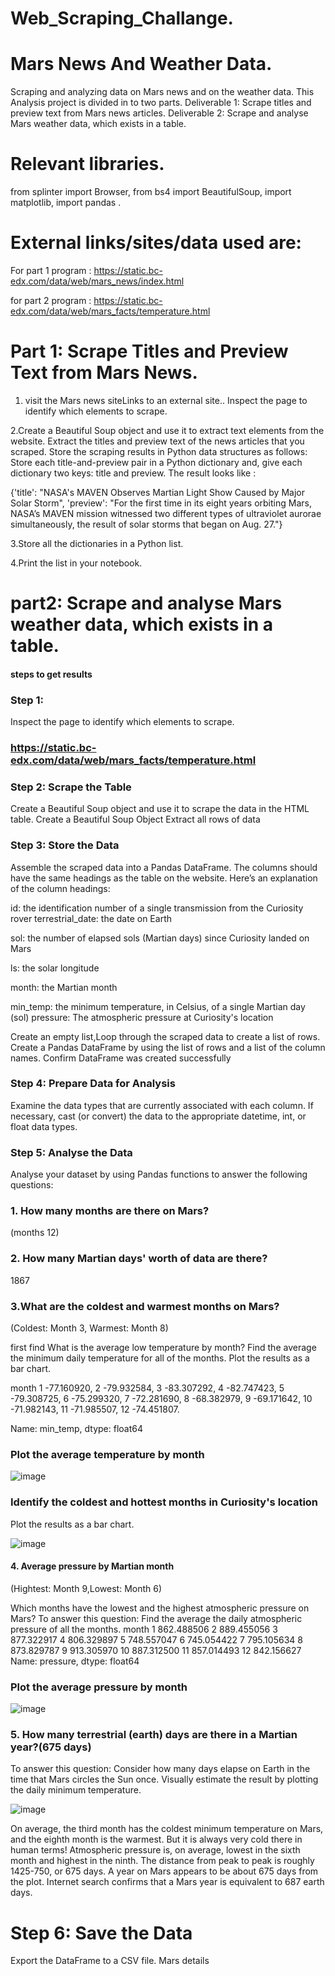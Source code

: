 # Web_Scraping_Challange.

# Mars News And  Weather Data.

Scraping and analyzing data on Mars news and on the weather data.
This Analysis project is divided in to two parts. 
Deliverable 1: Scrape titles and preview text from Mars news articles.
Deliverable 2: Scrape and analyse Mars weather data, which exists in a table.

# Relevant libraries.
from splinter import Browser,
from bs4 import BeautifulSoup,
import matplotlib,
import pandas .


# External links/sites/data used are:
For part 1 program : https://static.bc-edx.com/data/web/mars_news/index.html

for part 2  program : https://static.bc-edx.com/data/web/mars_facts/temperature.html

# Part 1: Scrape Titles and Preview Text from Mars News.

1. visit the Mars news siteLinks to an external site.. Inspect the page to identify which elements to scrape.

2.Create a Beautiful Soup object and use it to extract text elements from the website.
 Extract the titles and preview text of the news articles that you scraped. Store the scraping results in Python data structures as follows:
 Store each title-and-preview pair in a Python dictionary and, give each dictionary two keys: title and preview.
 The result looks like :

 {'title': "NASA's MAVEN Observes Martian Light Show Caused by Major Solar Storm", 
 'preview': "For the first time in its eight years orbiting Mars, NASA’s MAVEN mission witnessed two different types of ultraviolet aurorae simultaneously, 
  the result of solar storms that began on Aug. 27."}

3.Store all the dictionaries in a Python list.

4.Print the list in your notebook.

# part2: Scrape and analyse Mars weather data, which exists in a table.

#### steps to get results
### Step 1: 
Inspect the page to identify which elements to scrape.
### https://static.bc-edx.com/data/web/mars_facts/temperature.html

### Step 2: Scrape the Table
Create a Beautiful Soup object and use it to scrape the data in the HTML table.
 Create a Beautiful Soup Object
 Extract all rows of data


### Step 3: Store the Data
Assemble the scraped data into a Pandas DataFrame. The columns should have the same headings as the table on the website. Here’s an explanation of the column headings:

id: the identification number of a single transmission from the Curiosity rover
terrestrial_date: the date on Earth

sol: the number of elapsed sols (Martian days) since Curiosity landed on Mars

ls: the solar longitude

month: the Martian month

min_temp: the minimum temperature, in Celsius, of a single Martian day (sol)
pressure: The atmospheric pressure at Curiosity's location

Create an empty list,Loop through the scraped data to create a list of rows.
Create a Pandas DataFrame by using the list of rows and a list of the column names.
Confirm DataFrame was created successfully

### Step 4: Prepare Data for Analysis
Examine the data types that are currently associated with each column. If necessary, cast (or convert) the data to the appropriate datetime, int, or float data types.
### Step 5: Analyse the Data
Analyse your dataset by using Pandas functions to answer the following questions:
### 1. How many months are there on Mars? 
(months 12)

### 2. How many Martian days' worth of data are there?
1867
### 3.What are the coldest and warmest months on Mars?
(Coldest: Month 3, Warmest: Month 8)

first find What is the average low temperature by month? 
Find the average the minimum daily temperature for all of the months.
Plot the results as a bar chart.

month
1    -77.160920,
2    -79.932584,
3    -83.307292,
4    -82.747423,
5    -79.308725,
6    -75.299320,
7    -72.281690,
8    -68.382979,
9    -69.171642,
10   -71.982143,
11   -71.985507,
12   -74.451807.

Name: min_temp, dtype: float64

### Plot the average temperature by month
![image](https://github.com/svuth23/Web_Scraping_Challange/assets/136966712/c32cd60f-9e25-4768-b48a-b5ce9239b5b0)

### Identify the coldest and hottest months in Curiosity's location
Plot the results as a bar chart.

![image](https://github.com/svuth23/Web_Scraping_Challange/assets/136966712/86c6e6a3-ce2d-469b-95a3-88724017499e)


#### 4. Average pressure by Martian month
(Hightest: Month 9,Lowest: Month 6)

Which months have the lowest and the highest atmospheric pressure on Mars? To answer this question:
Find the average the daily atmospheric pressure of all the months.
month
1     862.488506
2     889.455056
3     877.322917
4     806.329897
5     748.557047
6     745.054422
7     795.105634
8     873.829787
9     913.305970
10    887.312500
11    857.014493
12    842.156627
Name: pressure, dtype: float64
### Plot the average pressure by month
![image](https://github.com/svuth23/Web_Scraping_Challange/assets/136966712/62e60f02-5650-4e10-948c-6baa8371983e)

### 5. How many terrestrial (earth) days are there in a Martian year?(675 days)
To answer this question:
Consider how many days elapse on Earth in the time that Mars circles the Sun once.
Visually estimate the result by plotting the daily minimum temperature.

![image](https://github.com/svuth23/Web_Scraping_Challange/assets/136966712/d0d6c34f-266a-4030-9f1b-f4f6c0a84e20)

On average, the third month has the coldest minimum temperature on Mars, and the eighth month is the warmest. But it is always very cold there in human terms!
Atmospheric pressure is, on average, lowest in the sixth month and highest in the ninth.
The distance from peak to peak is roughly 1425-750, or 675 days. A year on Mars appears to be about 675 days from the plot. Internet search confirms that a Mars year is equivalent to 687 earth days.

# Step 6: Save the Data
Export the DataFrame to a CSV file.
 Mars details
